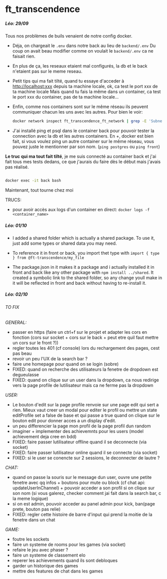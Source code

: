 # ft_transcendence
##### Léo: 29/09
Tous nos problèmes de buils venaient de notre config docker.

* Déja, on chargeait le ```.env``` dans notre back au lieu de ```backend/.env```
Du coup on avait beau modifier comme on voulait le ```backend/.env``` ca ne faisait rien.

* En plus de ça, les reseaux etaient mal configurés, la db et le back n'etaient pas sur le meme reseau.

* Petit tips qui ma fait tilté, quand tu essaye d'acceder à <http://localhost:xxx> depuis ta machine locale, ok, ca test le port xxx de ta machine locale
Mais quand tu fais la même dans un container, ca test le port xxx du container, pas de ta machine locale...

* Enfin, comme nos containers sont sur le même réseau ils peuvent communiquer chacun les uns avec les autres. Pour bien le voir:

  ```bash
  docker network inspect ft_transcendence_ft_network | grep -E 'Subnet|Name|IPv4Address'```
* J'ai installé ping et psql dans le container back pour pouvoir tester la connection avec la db et les autres containers. En +, docker est bien fait, si vous voulez ping un autre container sur le même réseau, vous pouvez juste le mentionner par son nom. (```ping postgres``` ou ```ping front```)

**Le truc qui ma tout fait tilté**, je me suis connecté au container back et j'ai fait tous mes tests dedans, ce que j'aurais du faire dès le début mais j'avais pas réalisé. 

``` bash

docker exec -it back bash
```

Maintenant, tout tourne chez moi

TRUCS:

* pour avoir accès aux logs d'un container en direct:
  ```docker logs -f <container_name>```

##### Léo: 01/10

* I added a shared folder which is actually a shared package.
To use it, just add some types or shared data you may need.

* To reference it in front or back, you import thet type with  ```import { type } from @ft-transcendence/my_file```

* The package.json in it makes it a package and i actually installed it in front and back like any other package with ```npm install ../shared```. It created a symbolic link to the shared folder, so any change youll make in it will be reflected in front and back without having to re-install it.

##### Léo: 02/10

###### TO FIX

*GENERAL:*

* passer en https (faire un ctrl+f sur le projet et adapter les cors en fonction (cors sur socket + cors sur le back + peut etre quil faut mettre un cors sur le front ?))
* regler toutes les 401 (cf console) lors du rechargement des pages, cest pas beau
* revoir un peu l'UX de la search bar ?
* faire une homepage pour quand on se login (sobre)
* FIXED: quand on recherche des utilisateurs la fenetre de dropdown est degueulasse
* FIXED: quand on clique sur un user dans la dropdown, ca nous redirige vers la page profile de lutilisateur mais ca ne ferme pas la dropdown

*USER:*

* Le bouton d'edit sur la page profile renvoie sur une page edit qui sert a rien. Mieux vaut creer un modal pour editer le profil ou mettre un state editProfile set a false de base et qui passe a true quand on clique sur le bouton edit pour donner acces a un display d'edit.
* un peu differencier la page mon profil de la page profil dun random
* imaginer + implementer des achievemnts pour les users (model achievement deja cree en bdd)
* FIXED: faire passer lutilisateur offline quand il se deconnecte (via socket)
* FIXED: faire passer lutilisateur online quand il se connecte (via socket)
* FIXED: si le user se conencte sur 2 sessions, le deconnecter de lautre ?

*CHAT:*

* quand on passe la souris sur le message dun user, ouvre une petite fenetre avec qq infos + boutons pour mute ou block (cf chat api: updateUserInChannel) + pouvoir acceder a son profil si on  clique sur son nom (si vous galerez, checker comment jai fait dans la search bar, c la meme logique)
* si on est admin, pouvoir acceder au panel admin pour kick, ban(page prete, bouton pas relie)
* FIXED: regler cette histoire de barre d'input qui prend la moitie de la fenetre dans un chat

*GAME:*

* foutre les sockets
* faire un systeme de rooms pour les games (via socket)
* refaire le jeu avec phaser ?
* faire un systeme de classement elo
* reperer les achievements quand ils sont debloques
* garder un historique des games
* mettre des features de chat dans les games
